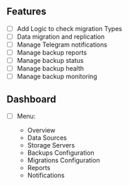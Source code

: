## Features

-   [ ] Add Logic to check migration Types
-   [ ] Data migration and replication
-   [ ] Manage Telegram notifications
-   [ ] Manage backup reports
-   [ ] Manage backup status
-   [ ] Manage backup health
-   [ ] Manage backup monitoring

## Dashboard

-   [ ] Menu:

    -   Overview
    -   Data Sources
    -   Storage Servers
    -   Backups Configuration
    -   Migrations Configuration
    -   Reports
    -   Notifications
